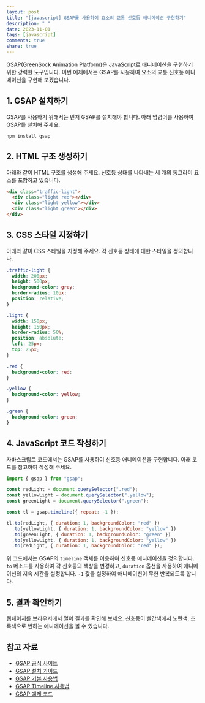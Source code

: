 ```yaml
---
layout: post
title: "[javascript] GSAP를 사용하여 요소의 교통 신호등 애니메이션 구현하기"
description: " "
date: 2023-11-01
tags: [javascript]
comments: true
share: true
---
```


GSAP(GreenSock Animation Platform)은 JavaScript로 애니메이션을 구현하기 위한 강력한 도구입니다. 이번 예제에서는 GSAP를 사용하여 요소의 교통 신호등 애니메이션을 구현해 보겠습니다.

## 1. GSAP 설치하기

GSAP를 사용하기 위해서는 먼저 GSAP를 설치해야 합니다. 아래 명령어를 사용하여 GSAP를 설치해 주세요.

```shell
npm install gsap
```

## 2. HTML 구조 생성하기

아래와 같이 HTML 구조를 생성해 주세요. 신호등 상태를 나타내는 세 개의 동그라미 요소를 포함하고 있습니다.

```html
<div class="traffic-light">
  <div class="light red"></div>
  <div class="light yellow"></div>
  <div class="light green"></div>
</div>
```

## 3. CSS 스타일 지정하기

아래와 같이 CSS 스타일을 지정해 주세요. 각 신호등 상태에 대한 스타일을 정의합니다.

```css
.traffic-light {
  width: 200px;
  height: 500px;
  background-color: grey;
  border-radius: 10px;
  position: relative;
}

.light {
  width: 150px;
  height: 150px;
  border-radius: 50%;
  position: absolute;
  left: 25px;
  top: 25px;
}

.red {
  background-color: red;
}

.yellow {
  background-color: yellow;
}

.green {
  background-color: green;
}
```

## 4. JavaScript 코드 작성하기

자바스크립트 코드에서는 GSAP를 사용하여 신호등 애니메이션을 구현합니다. 아래 코드를 참고하여 작성해 주세요.

```javascript
import { gsap } from "gsap";

const redLight = document.querySelector(".red");
const yellowLight = document.querySelector(".yellow");
const greenLight = document.querySelector(".green");

const tl = gsap.timeline({ repeat: -1 });

tl.to(redLight, { duration: 1, backgroundColor: "red" })
  .to(yellowLight, { duration: 1, backgroundColor: "yellow" })
  .to(greenLight, { duration: 1, backgroundColor: "green" })
  .to(yellowLight, { duration: 1, backgroundColor: "yellow" })
  .to(redLight, { duration: 1, backgroundColor: "red" });
```

위 코드에서는 GSAP의 `timeline` 객체를 이용하여 신호등 애니메이션을 정의합니다. `to` 메소드를 사용하여 각 신호등의 색상을 변경하고, `duration` 옵션을 사용하여 애니메이션의 지속 시간을 설정합니다. `-1` 값을 설정하여 애니메이션이 무한 반복되도록 합니다.

## 5. 결과 확인하기

웹페이지를 브라우저에서 열어 결과를 확인해 보세요. 신호등이 빨간색에서 노란색, 초록색으로 변하는 애니메이션을 볼 수 있습니다.

## 참고 자료

- [GSAP 공식 사이트](https://greensock.com/)
- [GSAP 설치 가이드](https://greensock.com/gsap-installation/)
- [GSAP 기본 사용법](https://greensock.com/docs/v3/GSAP/gsap/)
- [GSAP Timeline 사용법](https://greensock.com/docs/v3/GSAP/Timeline/)
- [GSAP 예제 코드](https://greensock.com/examples-showcases/)